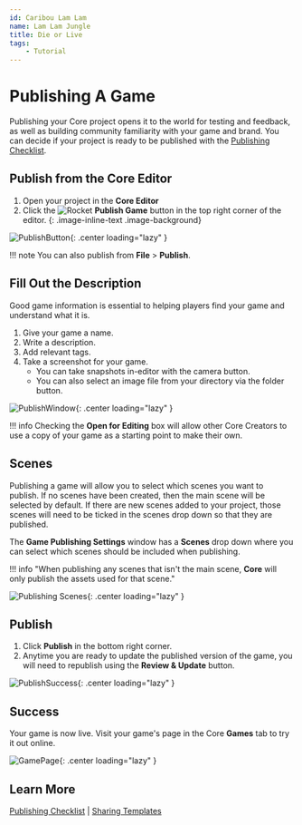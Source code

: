 ```yaml
---
id: Caribou Lam Lam
name: Lam Lam Jungle 
title: Die or Live
tags:
    - Tutorial
---
```


# Publishing A Game

Publishing your Core project opens it to the world for testing and feedback, as well as building community familiarity with your game and brand. You can decide if your project is ready to be published with the [Publishing Checklist](publishing_checklist.md).

## Publish from the Core Editor

1. Open your project in the **Core Editor**
2. Click the ![Rocket](../img/EditorManual/icons/HierarchyIcon_Publish.png) **Publish Game** button in the top right corner of the editor.
{: .image-inline-text .image-background}

![PublishButton](../img/MyFirstMultiplayer/PublishButtonMarked.png){: .center loading="lazy" }

!!! note
    You can also publish from **File** > **Publish**.

## Fill Out the Description

Good game information is essential to helping players find your game and understand what it is.

1. Give your game a name.
2. Write a description.
3. Add relevant tags.
4. Take a screenshot for your game.
   - You can take snapshots in-editor with the camera button.
   - You can also select an image file from your directory via the folder button.

![PublishWindow](../img/MyFirstMultiplayer/PublishWindow.png){: .center loading="lazy" }

!!! info
    Checking the **Open for Editing** box will allow other Core Creators to use a copy of your game as a starting point to make their own.

## Scenes

Publishing a game will allow you to select which scenes you want to publish. If no scenes have been created, then the main scene will be selected by default. If there are new scenes added to your project, those scenes will need to be ticked in the scenes drop down so that they are published.

The **Game Publishing Settings** window has a **Scenes** drop down where you can select which scenes should be included when publishing.

!!! info "When publishing any scenes that isn't the main scene, **Core** will only publish the assets used for that scene."

![Publishing Scenes](../img/getting_started/scenes.png){: .center loading="lazy" }

## Publish

1. Click **Publish** in the bottom right corner.
2. Anytime you are ready to update the published version of the game, you will need to republish using the **Review & Update** button.

![PublishSuccess](../img/MyFirstMultiplayer/PublishSuccess.png){: .center loading="lazy" }

## Success

Your game is now live. Visit your game's page in the Core **Games** tab to try it out online.

![GamePage](../img/MyFirstMultiplayer/GamePage.jpg){: .center loading="lazy" }

## Learn More

[Publishing Checklist](publishing_checklist.md) | [Sharing Templates](../references/templates.md)
